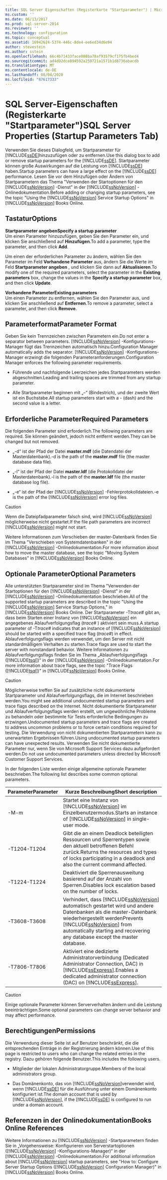 ```yaml
---
title: SQL Server Eigenschaften (Registerkarte "Startparameter") | Microsoft-Dokumentation
ms.custom: ''
ms.date: 06/13/2017
ms.prod: sql-server-2014
ms.reviewer: ''
ms.technology: configuration
ms.topic: conceptual
ms.assetid: 16942624-5374-446c-8de4-ee6ed34d6e94
author: stevestein
ms.author: sstein
ms.openlocfilehash: 66c4b71433face008ba78af93579cf175fb4bed4
ms.sourcegitcommit: ad4d92dce894592a259721a1571b1d8736abacdb
ms.translationtype: MT
ms.contentlocale: de-DE
ms.lasthandoff: 08/04/2020
ms.locfileid: "87617333"
---
```

# <a name="sql-server-properties-startup-parameters-tab"></a><span data-ttu-id="989d5-102">SQL Server-Eigenschaften (Registerkarte "Startparameter")</span><span class="sxs-lookup"><span data-stu-id="989d5-102">SQL Server Properties (Startup Parameters Tab)</span></span>
  <span data-ttu-id="989d5-103">Verwenden Sie dieses Dialogfeld, um Startparameter für [!INCLUDE[ssDE](../../includes/ssde-md.md)]hinzuzufügen oder zu entfernen.</span><span class="sxs-lookup"><span data-stu-id="989d5-103">Use this dialog box to add or remove startup parameters for the [!INCLUDE[ssDE](../../includes/ssde-md.md)].</span></span> <span data-ttu-id="989d5-104">Startparameter können große Auswirkungen auf die Leistung von [!INCLUDE[ssDE](../../includes/ssde-md.md)] haben.</span><span class="sxs-lookup"><span data-stu-id="989d5-104">Startup parameters can have a large effect on the [!INCLUDE[ssDE](../../includes/ssde-md.md)] performance.</span></span> <span data-ttu-id="989d5-105">Lesen Sie vor dem Hinzufügen oder Ändern von Startparametern das Thema "Verwenden der Startoptionen für den [!INCLUDE[ssNoVersion](../../includes/ssnoversion-md.md)] -Dienst" in der [!INCLUDE[ssNoVersion](../../includes/ssnoversion-md.md)] -Onlinedokumentation.</span><span class="sxs-lookup"><span data-stu-id="989d5-105">Before adding or changing startup parameters, see the topic "Using the [!INCLUDE[ssNoVersion](../../includes/ssnoversion-md.md)] Service Startup Options" in [!INCLUDE[ssNoVersion](../../includes/ssnoversion-md.md)] Books Online.</span></span>  
  
## <a name="options"></a><span data-ttu-id="989d5-106">Tastatur</span><span class="sxs-lookup"><span data-stu-id="989d5-106">Options</span></span>  
 <span data-ttu-id="989d5-107">**Startparameter angeben**</span><span class="sxs-lookup"><span data-stu-id="989d5-107">**Specify a startup parameter**</span></span>  
 <span data-ttu-id="989d5-108">Um einen Parameter hinzuzufügen, geben Sie den Parameter ein, und klicken Sie anschließend auf **Hinzufügen**.</span><span class="sxs-lookup"><span data-stu-id="989d5-108">To add a parameter, type the parameter, and then click **Add**.</span></span>  
  
 <span data-ttu-id="989d5-109">Um einen der erforderlichen Parameter zu ändern, wählen Sie den Parameter im Feld **Vorhandene Parameter** aus, ändern Sie die Werte im Feld **Startparameter angeben** , und klicken Sie dann auf **Aktualisieren**.</span><span class="sxs-lookup"><span data-stu-id="989d5-109">To modify one of the required parameters, select the parameter in the **Existing parameters** box, change the values in the **Specify a startup parameter** box, and then click **Update**.</span></span>  
  
 <span data-ttu-id="989d5-110">**Vorhandene Parameter**</span><span class="sxs-lookup"><span data-stu-id="989d5-110">**Existing parameters**</span></span>  
 <span data-ttu-id="989d5-111">Um einen Parameter zu entfernen, wählen Sie den Parameter aus, und klicken Sie anschließend auf **Entfernen**.</span><span class="sxs-lookup"><span data-stu-id="989d5-111">To remove a parameter, select a parameter, and then click **Remove**.</span></span>  
  
## <a name="parameter-format"></a><span data-ttu-id="989d5-112">Parameterformat</span><span class="sxs-lookup"><span data-stu-id="989d5-112">Parameter Format</span></span>  
 <span data-ttu-id="989d5-113">Geben Sie kein Trennzeichen zwischen Parametern ein.</span><span class="sxs-lookup"><span data-stu-id="989d5-113">Do not enter a separator between parameters.</span></span> [!INCLUDE[ssNoVersion](../../includes/ssnoversion-md.md)] <span data-ttu-id="989d5-114">-Konfigurations-Manager fügt das Trennzeichen automatisch hinzu.</span><span class="sxs-lookup"><span data-stu-id="989d5-114">Configuration Manager automatically adds the separator.</span></span> [!INCLUDE[ssNoVersion](../../includes/ssnoversion-md.md)] <span data-ttu-id="989d5-115">-Konfigurations-Manager erzwingt die folgenden Parameteranforderungen.</span><span class="sxs-lookup"><span data-stu-id="989d5-115">Configuration Manager enforces the following parameter requirements.</span></span>  
  
-   <span data-ttu-id="989d5-116">Führende und nachfolgende Leerzeichen jedes Startparameters werden abgeschnitten.</span><span class="sxs-lookup"><span data-stu-id="989d5-116">Leading and trailing spaces are trimmed from any startup parameter.</span></span>  
  
-   <span data-ttu-id="989d5-117">Alle Startparameter beginnen mit „–“ (Bindestrich), und der zweite Wert ist ein Buchstabe.</span><span class="sxs-lookup"><span data-stu-id="989d5-117">All startup parameters start with a - (dash) and the second value is a letter.</span></span>  
  
## <a name="required-parameters"></a><span data-ttu-id="989d5-118">Erforderliche Parameter</span><span class="sxs-lookup"><span data-stu-id="989d5-118">Required Parameters</span></span>  
 <span data-ttu-id="989d5-119">Die folgenden Parameter sind erforderlich.</span><span class="sxs-lookup"><span data-stu-id="989d5-119">The following parameters are required.</span></span> <span data-ttu-id="989d5-120">Sie können geändert, jedoch nicht entfernt werden.</span><span class="sxs-lookup"><span data-stu-id="989d5-120">They can be changed but not removed.</span></span>  
  
-   <span data-ttu-id="989d5-121">„-d“ ist der Pfad der Datei **master.mdf** (die Datendatei der Masterdatenbank).</span><span class="sxs-lookup"><span data-stu-id="989d5-121">-d is the path of the **master.mdf** file (the master database data file).</span></span>  
  
-   <span data-ttu-id="989d5-122">„-l“ ist der Pfad der Datei **master.ldf** (die Protokolldatei der Masterdatenbank).</span><span class="sxs-lookup"><span data-stu-id="989d5-122">-l is the path of the **master.ldf** file (the master database log file).</span></span>  
  
-   <span data-ttu-id="989d5-123">„-e“ ist der Pfad der [!INCLUDE[ssNoVersion](../../includes/ssnoversion-md.md)] -Fehlerprotokolldateien.</span><span class="sxs-lookup"><span data-stu-id="989d5-123">-e is the path of the [!INCLUDE[ssNoVersion](../../includes/ssnoversion-md.md)] error log files.</span></span>  
  
> [!CAUTION]  
>  <span data-ttu-id="989d5-124">Wenn die Dateipfadparameter falsch sind, wird [!INCLUDE[ssNoVersion](../../includes/ssnoversion-md.md)] möglicherweise nicht gestartet.</span><span class="sxs-lookup"><span data-stu-id="989d5-124">If the file path parameters are incorrect [!INCLUDE[ssNoVersion](../../includes/ssnoversion-md.md)] might not start.</span></span>  
  
 <span data-ttu-id="989d5-125">Weitere Informationen zum Verschieben der master-Datenbank finden Sie im Thema "Verschieben von Systemdatenbanken" in der [!INCLUDE[ssNoVersion](../../includes/ssnoversion-md.md)] -Onlinedokumentation.</span><span class="sxs-lookup"><span data-stu-id="989d5-125">For more information about how to move the master database, see the topic "Moving System Databases" in [!INCLUDE[ssNoVersion](../../includes/ssnoversion-md.md)] Books Online.</span></span>  
  
## <a name="optional-parameters"></a><span data-ttu-id="989d5-126">Optionale Parameter</span><span class="sxs-lookup"><span data-stu-id="989d5-126">Optional Parameters</span></span>  
 <span data-ttu-id="989d5-127">Alle unterstützten Startparameter sind im Thema "Verwenden der Startoptionen für den [!INCLUDE[ssNoVersion](../../includes/ssnoversion-md.md)] -Dienst" in der [!INCLUDE[ssNoVersion](../../includes/ssnoversion-md.md)] -Onlinedokumentation beschrieben.</span><span class="sxs-lookup"><span data-stu-id="989d5-127">All of the supported startup parameters are described in the topic "Using the [!INCLUDE[ssNoVersion](../../includes/ssnoversion-md.md)] Service Startup Options," in [!INCLUDE[ssNoVersion](../../includes/ssnoversion-md.md)] Books Online.</span></span> <span data-ttu-id="989d5-128">Der Startparameter -T*trace#* gibt an, dass beim Starten einer Instanz von [!INCLUDE[ssNoVersion](../../includes/ssnoversion-md.md)] ein angegebenes Ablaufverfolgungsflag (*trace#* ) aktiviert sein muss.</span><span class="sxs-lookup"><span data-stu-id="989d5-128">A startup parameter of -T*trace#* indicates that an instance of [!INCLUDE[ssNoVersion](../../includes/ssnoversion-md.md)] should be started with a specified trace flag (*trace#*) in effect.</span></span> <span data-ttu-id="989d5-129">Ablaufverfolgungsflags werden verwendet, um den Server mit nicht standardmäßigem Verhalten zu starten.</span><span class="sxs-lookup"><span data-stu-id="989d5-129">Trace flags are used to start the server with nonstandard behavior.</span></span> <span data-ttu-id="989d5-130">Weitere Informationen zu Ablaufverfolgungsflags finden Sie im Thema „Ablaufverfolgungsflags ([!INCLUDE[tsql](../../includes/tsql-md.md)])“ in der [!INCLUDE[ssNoVersion](../../includes/ssnoversion-md.md)] -Onlinedokumentation.</span><span class="sxs-lookup"><span data-stu-id="989d5-130">For more information about trace flags, see the topic "Trace Flags ([!INCLUDE[tsql](../../includes/tsql-md.md)])" in [!INCLUDE[ssNoVersion](../../includes/ssnoversion-md.md)] Books Online.</span></span>  
  
> [!CAUTION]  
>  <span data-ttu-id="989d5-131">Möglicherweise treffen Sie auf zusätzliche nicht dokumentierte Startparameter und Ablaufverfolgungsflags, die im Internet beschrieben werden.</span><span class="sxs-lookup"><span data-stu-id="989d5-131">You might see additional undocumented startup parameters and trace flags described on the Internet.</span></span> <span data-ttu-id="989d5-132">Nicht dokumentierte Startparameter und Ablaufverfolgungsflags werden erstellt, um ungewöhnliche Probleme zu behandeln oder bestimmte für Tests erforderliche Bedingungen zu erzwingen.</span><span class="sxs-lookup"><span data-stu-id="989d5-132">Undocumented startup parameters and trace flags are created to address uncommon problems or to force certain conditions required for testing.</span></span> <span data-ttu-id="989d5-133">Die Verwendung von nicht dokumentierten Startparametern kann zu unerwarteten Ergebnissen führen.</span><span class="sxs-lookup"><span data-stu-id="989d5-133">Using undocumented startup parameters can have unexpected results.</span></span> <span data-ttu-id="989d5-134">Verwenden Sie nicht dokumentierte Parameter nur, wenn Sie von Microsoft Support Services dazu aufgefordert werden.</span><span class="sxs-lookup"><span data-stu-id="989d5-134">Do not use undocumented parameters unless directed by Microsoft Customer Support Services.</span></span>  
  
 <span data-ttu-id="989d5-135">In der folgenden Liste werden einige allgemeine optionale Parameter beschrieben.</span><span class="sxs-lookup"><span data-stu-id="989d5-135">The following list describes some common optional parameters.</span></span>  
  
|<span data-ttu-id="989d5-136">Parameter</span><span class="sxs-lookup"><span data-stu-id="989d5-136">Parameter</span></span>|<span data-ttu-id="989d5-137">Kurze Beschreibung</span><span class="sxs-lookup"><span data-stu-id="989d5-137">Short description</span></span>|  
|---------------|-----------------------|  
|<span data-ttu-id="989d5-138">-M</span><span class="sxs-lookup"><span data-stu-id="989d5-138">-m</span></span>|<span data-ttu-id="989d5-139">Startet eine Instanz von [!INCLUDE[ssNoVersion](../../includes/ssnoversion-md.md)] im Einzelbenutzermodus.</span><span class="sxs-lookup"><span data-stu-id="989d5-139">Starts an instance of [!INCLUDE[ssNoVersion](../../includes/ssnoversion-md.md)] in single-user mode.</span></span>|  
|<span data-ttu-id="989d5-140">-T1204</span><span class="sxs-lookup"><span data-stu-id="989d5-140">-T1204</span></span>|<span data-ttu-id="989d5-141">Gibt die an einem Deadlock beteiligten Ressourcen und Sperrentypen sowie den aktuell betroffenen Befehl zurück.</span><span class="sxs-lookup"><span data-stu-id="989d5-141">Returns the resources and types of locks participating in a deadlock and also the current command affected.</span></span>|  
|<span data-ttu-id="989d5-142">-T1224</span><span class="sxs-lookup"><span data-stu-id="989d5-142">-T1224</span></span>|<span data-ttu-id="989d5-143">Deaktiviert die Sperrenausweitung basierend auf der Anzahl von Sperren.</span><span class="sxs-lookup"><span data-stu-id="989d5-143">Disables lock escalation based on the number of locks.</span></span>|  
|<span data-ttu-id="989d5-144">-T3608</span><span class="sxs-lookup"><span data-stu-id="989d5-144">-T3608</span></span>|<span data-ttu-id="989d5-145">Verhindert, dass [!INCLUDE[ssNoVersion](../../includes/ssnoversion-md.md)] automatisch gestartet wird und andere Datenbanken als die master-Datenbank wiederhergestellt werden</span><span class="sxs-lookup"><span data-stu-id="989d5-145">Prevents [!INCLUDE[ssNoVersion](../../includes/ssnoversion-md.md)] from automatically starting and recovering any database except the master database.</span></span>|  
|<span data-ttu-id="989d5-146">-T7806</span><span class="sxs-lookup"><span data-stu-id="989d5-146">-T7806</span></span>|<span data-ttu-id="989d5-147">Aktiviert eine dedizierte Administratorverbindung (Dedicated Administrator Connection, DAC) in [!INCLUDE[ssExpress](../../includes/ssexpress-md.md)].</span><span class="sxs-lookup"><span data-stu-id="989d5-147">Enables a dedicated administrator connection (DAC) on [!INCLUDE[ssExpress](../../includes/ssexpress-md.md)].</span></span>|  
  
> [!CAUTION]  
>  <span data-ttu-id="989d5-148">Einige optionale Parameter können Serververhalten ändern und die Leistung beeinträchtigen.</span><span class="sxs-lookup"><span data-stu-id="989d5-148">Some optional parameters can change server behavior and may affect performance.</span></span>  
  
## <a name="permissions"></a><span data-ttu-id="989d5-149">Berechtigungen</span><span class="sxs-lookup"><span data-stu-id="989d5-149">Permissions</span></span>  
 <span data-ttu-id="989d5-150">Die Verwendung dieser Seite ist auf Benutzer beschränkt, die die entsprechenden Einträge in der Registrierung ändern können.</span><span class="sxs-lookup"><span data-stu-id="989d5-150">Use of this page is restricted to users who can change the related entries in the registry.</span></span> <span data-ttu-id="989d5-151">Dazu gehören folgende Benutzer.</span><span class="sxs-lookup"><span data-stu-id="989d5-151">This includes the following users.</span></span>  
  
-   <span data-ttu-id="989d5-152">Mitglieder der lokalen Administratorgruppe.</span><span class="sxs-lookup"><span data-stu-id="989d5-152">Members of the local administrators group.</span></span>  
  
-   <span data-ttu-id="989d5-153">Das Domänenkonto, das von [!INCLUDE[ssNoVersion](../../includes/ssnoversion-md.md)]verwendet wird, wenn [!INCLUDE[ssDE](../../includes/ssde-md.md)] für die Ausführung unter einem Domänenkonto konfiguriert ist.</span><span class="sxs-lookup"><span data-stu-id="989d5-153">The domain account that is used by [!INCLUDE[ssNoVersion](../../includes/ssnoversion-md.md)], if the [!INCLUDE[ssDE](../../includes/ssde-md.md)] is configured to run under a domain account.</span></span>  
  
## <a name="books-online-references"></a><span data-ttu-id="989d5-154">Referenzen in der Onlinedokumentation</span><span class="sxs-lookup"><span data-stu-id="989d5-154">Books Online References</span></span>  
 <span data-ttu-id="989d5-155">Weitere Informationen zu [!INCLUDE[ssNoVersion](../../includes/ssnoversion-md.md)] -Startparametern finden Sie in „Vorgehensweise: Konfigurieren von Serverstartoptionen ([!INCLUDE[ssNoVersion](../../includes/ssnoversion-md.md)] -Konfigurations-Manager)“ in der [!INCLUDE[ssNoVersion](../../includes/ssnoversion-md.md)] -Onlinedokumentation.</span><span class="sxs-lookup"><span data-stu-id="989d5-155">For additional information about [!INCLUDE[ssNoVersion](../../includes/ssnoversion-md.md)] startup parameters, see "How to: Configure Server Startup Options ([!INCLUDE[ssNoVersion](../../includes/ssnoversion-md.md)] Configuration Manager)" in [!INCLUDE[ssNoVersion](../../includes/ssnoversion-md.md)] Books Online.</span></span>  
  
  
